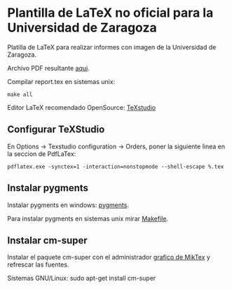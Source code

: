 # Plantilla de LaTeX no oficial para la Universidad de Zaragoza

Platilla de LaTeX para realizar informes con imagen de la Universidad de Zaragoza.

Archivo PDF resultante [aqui](report.pdf).

Compilar report.tex en sistemas unix:

```
make all
``` 

Editor LaTeX recomendado OpenSource: [TeXstudio](https://www.texstudio.org/)

## Configurar TeXStudio

En Options -> Texstudio configuration -> Orders, poner la siguiente linea en la seccion de PdfLaTex:

```
pdflatex.exe -synctex=1 -interaction=nonstopmode --shell-escape %.tex
```

## Instalar pygments 

Instalar pygments en windows: [pygments](https://tex.stackexchange.com/questions/369600/how-to-install-pygments-on-windows-7).

Para instalar pygments en sistemas unix mirar [Makefile](Makefile).

## Instalar cm-super

Instalar el paquete cm-super con el administrador [grafico de MikTex](https://tex.stackexchange.com/questions/88368/how-do-i-invoke-cm-super) y refrescar las fuentes.

Sistemas GNU/Linux: sudo apt-get install cm-super


